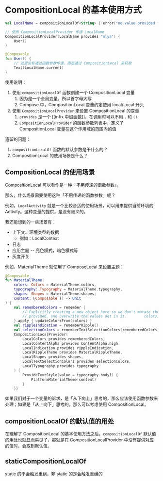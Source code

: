 # CompositionLocal 的基本使用方式

```kotlin
val LocalName = compositionLocalOf<String> { error("no value provided for name") }

// 使用 CompositionLocalProvider 传递 LocalName
CompositionLocalProvider(LocalName provides "mlya") {  
    User()  
}

@Composable  
fun User() {  
	// 这里没有通过函数参数传递，而是通过 CompositionLocal 来获取
    Text(LocalName.current)  
}
```

使用说明：

1. 使用 `compositionLocalOf` 函数创建一个 CompositionLocal 变量
	1. 因为是一个全局变量，所以首字母大写
	2. Compose 中，CompositionLocal 变量约定使用 local/Local 开头
2. 使用 `CompositionLocalProvider` 来设置 CompositionLocal 的变量
	1. `provides` 是一个 [[infix 中缀函数]]，在调用时可以不用 `.` 和 `()`
	2. `CompositionLocalProvider` 的函数参数列表中，定义了 CompositionLocal 变量在这个作用域的范围内的值

遗留的问题：

1. `compositionLocalOf` 函数的默认参数是干什么的？
2. CompositionLocal 的使用场景是什么？

## CompositionLocal 的使用场景

CompositionLocal 可以看作是一种「不用传递的函数参数」。

那么，什么场景需要使用这种「不用传递的函数参数」呢？

例如，`LocalActivity` 就是一个比较合适的使用场景，可以用来提供当前环境的 Activity。这种变量的提供，是没有歧义的。

我还能想到的一些场景有：

- 上下文、环境类型的数据
	- 例如：LocalContext
- 日志
- 应用主题 -- 亮色模式，暗色模式等 
- 灰度开关

例如，MaterialTheme 就使用了 ComposeLocal 来设置主题：

```kotlin
@Composable  
fun MaterialTheme(  
    colors: Colors = MaterialTheme.colors,  
    typography: Typography = MaterialTheme.typography,  
    shapes: Shapes = MaterialTheme.shapes,  
    content: @Composable () -> Unit  
) {  
    val rememberedColors = remember {  
        // Explicitly creating a new object here so we don't mutate the initial [colors]  
        // provided, and overwrite the values set in it.        colors.copy()  
    }.apply { updateColorsFrom(colors) }  
    val rippleIndication = rememberRipple()  
    val selectionColors = rememberTextSelectionColors(rememberedColors)  
    CompositionLocalProvider(  
        LocalColors provides rememberedColors,  
        LocalContentAlpha provides ContentAlpha.high,  
        LocalIndication provides rippleIndication,  
        LocalRippleTheme provides MaterialRippleTheme,  
        LocalShapes provides shapes,  
        LocalTextSelectionColors provides selectionColors,  
        LocalTypography provides typography  
    ) {  
        ProvideTextStyle(value = typography.body1) {  
            PlatformMaterialTheme(content)  
        }  
    }}
```

如果我们对于一个变量的诉求，是「从下向上」思考的，那么应该使用函数参数来处理；如果是「从上向下」思考的，那么可以考虑使用 CompositionLocal。

## compositionLocalOf 的默认值的用处

在理解了 CompositionLocal 的基本使用方法之后，`compositionLocalOf` 默认值的用处也就显而易见了，那就是在 CompositionLocalProvider 中没有提供对应的值时，会取到默认值。

## staticCompositionLocalOf

static 的不会触发重组，非 static 的是会触发重组的